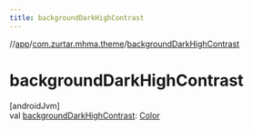```yaml
---
title: backgroundDarkHighContrast
---
```

//[app](../../index.html)/[com.zurtar.mhma.theme](index.html)/[backgroundDarkHighContrast](background-dark-high-contrast.html)



# backgroundDarkHighContrast



[androidJvm]\
val [backgroundDarkHighContrast](background-dark-high-contrast.html): [Color](https://developer.android.com/reference/kotlin/androidx/compose/ui/graphics/Color.html)



